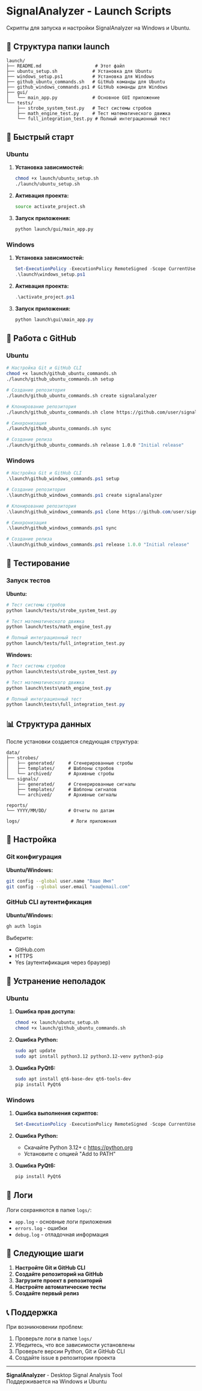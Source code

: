 # SignalAnalyzer - Launch Scripts

Скрипты для запуска и настройки SignalAnalyzer на Windows и Ubuntu.

## 📁 Структура папки launch

```
launch/
├── README.md                    # Этот файл
├── ubuntu_setup.sh             # Установка для Ubuntu
├── windows_setup.ps1           # Установка для Windows
├── github_ubuntu_commands.sh   # GitHub команды для Ubuntu
├── github_windows_commands.ps1 # GitHub команды для Windows
├── gui/
│   └── main_app.py             # Основное GUI приложение
└── tests/
    ├── strobe_system_test.py   # Тест системы стробов
    ├── math_engine_test.py     # Тест математического движка
    └── full_integration_test.py # Полный интеграционный тест
```

## 🚀 Быстрый старт

### Ubuntu

1. **Установка зависимостей:**
   ```bash
   chmod +x launch/ubuntu_setup.sh
   ./launch/ubuntu_setup.sh
   ```

2. **Активация проекта:**
   ```bash
   source activate_project.sh
   ```

3. **Запуск приложения:**
   ```bash
   python launch/gui/main_app.py
   ```

### Windows

1. **Установка зависимостей:**
   ```powershell
   Set-ExecutionPolicy -ExecutionPolicy RemoteSigned -Scope CurrentUser
   .\launch\windows_setup.ps1
   ```

2. **Активация проекта:**
   ```powershell
   .\activate_project.ps1
   ```

3. **Запуск приложения:**
   ```powershell
   python launch\gui\main_app.py
   ```

## 🐙 Работа с GitHub

### Ubuntu

```bash
# Настройка Git и GitHub CLI
chmod +x launch/github_ubuntu_commands.sh
./launch/github_ubuntu_commands.sh setup

# Создание репозитория
./launch/github_ubuntu_commands.sh create signalanalyzer

# Клонирование репозитория
./launch/github_ubuntu_commands.sh clone https://github.com/user/signalanalyzer.git

# Синхронизация
./launch/github_ubuntu_commands.sh sync

# Создание релиза
./launch/github_ubuntu_commands.sh release 1.0.0 "Initial release"
```

### Windows

```powershell
# Настройка Git и GitHub CLI
.\launch\github_windows_commands.ps1 setup

# Создание репозитория
.\launch\github_windows_commands.ps1 create signalanalyzer

# Клонирование репозитория
.\launch\github_windows_commands.ps1 clone https://github.com/user/signalanalyzer.git

# Синхронизация
.\launch\github_windows_commands.ps1 sync

# Создание релиза
.\launch\github_windows_commands.ps1 release 1.0.0 "Initial release"
```

## 🧪 Тестирование

### Запуск тестов

**Ubuntu:**
```bash
# Тест системы стробов
python launch/tests/strobe_system_test.py

# Тест математического движка
python launch/tests/math_engine_test.py

# Полный интеграционный тест
python launch/tests/full_integration_test.py
```

**Windows:**
```powershell
# Тест системы стробов
python launch\tests\strobe_system_test.py

# Тест математического движка
python launch\tests\math_engine_test.py

# Полный интеграционный тест
python launch\tests\full_integration_test.py
```

## 📊 Структура данных

После установки создается следующая структура:

```
data/
├── strobes/
│   ├── generated/     # Сгенерированные стробы
│   ├── templates/     # Шаблоны стробов
│   └── archived/      # Архивные стробы
└── signals/
    ├── generated/     # Сгенерированные сигналы
    ├── templates/     # Шаблоны сигналов
    └── archived/      # Архивные сигналы

reports/
└── YYYY/MM/DD/        # Отчеты по датам

logs/                   # Логи приложения
```

## 🔧 Настройка

### Git конфигурация

**Ubuntu/Windows:**
```bash
git config --global user.name "Ваше Имя"
git config --global user.email "ваш@email.com"
```

### GitHub CLI аутентификация

**Ubuntu/Windows:**
```bash
gh auth login
```

Выберите:
- GitHub.com
- HTTPS
- Yes (аутентификация через браузер)

## 🐛 Устранение неполадок

### Ubuntu

1. **Ошибка прав доступа:**
   ```bash
   chmod +x launch/ubuntu_setup.sh
   chmod +x launch/github_ubuntu_commands.sh
   ```

2. **Ошибка Python:**
   ```bash
   sudo apt update
   sudo apt install python3.12 python3.12-venv python3-pip
   ```

3. **Ошибка PyQt6:**
   ```bash
   sudo apt install qt6-base-dev qt6-tools-dev
   pip install PyQt6
   ```

### Windows

1. **Ошибка выполнения скриптов:**
   ```powershell
   Set-ExecutionPolicy -ExecutionPolicy RemoteSigned -Scope CurrentUser
   ```

2. **Ошибка Python:**
   - Скачайте Python 3.12+ с https://python.org
   - Установите с опцией "Add to PATH"

3. **Ошибка PyQt6:**
   ```powershell
   pip install PyQt6
   ```

## 📝 Логи

Логи сохраняются в папке `logs/`:
- `app.log` - основные логи приложения
- `errors.log` - ошибки
- `debug.log` - отладочная информация

## 🎯 Следующие шаги

1. **Настройте Git и GitHub CLI**
2. **Создайте репозиторий на GitHub**
3. **Загрузите проект в репозиторий**
4. **Настройте автоматические тесты**
5. **Создайте первый релиз**

## 📞 Поддержка

При возникновении проблем:
1. Проверьте логи в папке `logs/`
2. Убедитесь, что все зависимости установлены
3. Проверьте версии Python, Git и GitHub CLI
4. Создайте issue в репозитории проекта

---

**SignalAnalyzer** - Desktop Signal Analysis Tool  
Поддерживается на Windows и Ubuntu

